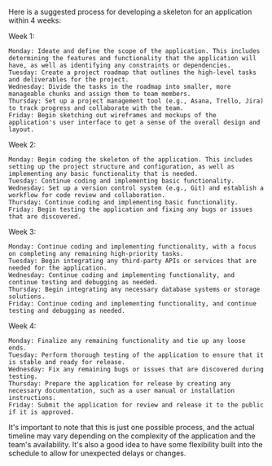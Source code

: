 Here is a suggested process for developing a skeleton for an application within 4 weeks:

Week 1:

    Monday: Ideate and define the scope of the application. This includes determining the features and functionality that the application will have, as well as identifying any constraints or dependencies.
    Tuesday: Create a project roadmap that outlines the high-level tasks and deliverables for the project.
    Wednesday: Divide the tasks in the roadmap into smaller, more manageable chunks and assign them to team members.
    Thursday: Set up a project management tool (e.g., Asana, Trello, Jira) to track progress and collaborate with the team.
    Friday: Begin sketching out wireframes and mockups of the application's user interface to get a sense of the overall design and layout.

Week 2:

    Monday: Begin coding the skeleton of the application. This includes setting up the project structure and configuration, as well as implementing any basic functionality that is needed.
    Tuesday: Continue coding and implementing basic functionality.
    Wednesday: Set up a version control system (e.g., Git) and establish a workflow for code review and collaboration.
    Thursday: Continue coding and implementing basic functionality.
    Friday: Begin testing the application and fixing any bugs or issues that are discovered.

Week 3:

    Monday: Continue coding and implementing functionality, with a focus on completing any remaining high-priority tasks.
    Tuesday: Begin integrating any third-party APIs or services that are needed for the application.
    Wednesday: Continue coding and implementing functionality, and continue testing and debugging as needed.
    Thursday: Begin integrating any necessary database systems or storage solutions.
    Friday: Continue coding and implementing functionality, and continue testing and debugging as needed.

Week 4:

    Monday: Finalize any remaining functionality and tie up any loose ends.
    Tuesday: Perform thorough testing of the application to ensure that it is stable and ready for release.
    Wednesday: Fix any remaining bugs or issues that are discovered during testing.
    Thursday: Prepare the application for release by creating any necessary documentation, such as a user manual or installation instructions.
    Friday: Submit the application for review and release it to the public if it is approved.

It's important to note that this is just one possible process, and the actual timeline may vary depending on the complexity of the application and the team's availability. It's also a good idea to have some flexibility built into the schedule to allow for unexpected delays or changes.
